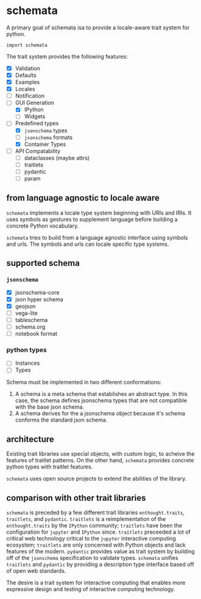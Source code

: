 # schemata

A primary goal of schemata isa to provide a locale-aware trait system for python.

    import schemata

The trait system provides the following features:

- [x] Validation
- [x] Defaults
- [x] Examples
- [x] Locales
- [ ] Notification
- [ ] GUI Generation
  - [x] IPython
  - [ ] Widgets
- [ ] Predefined types
  - [x] `jsonschema` types
  - [ ] `jsonschema` formats
  - [x] Container Types
- [ ] API Compatability
  - [ ] dataclasses (maybe attrs)
  - [ ] traitlets
  - [ ] pydantic
  - [ ] param

## from language agnostic to locale aware

`schemata` implements a locale type system beginning with
URIs and IRIs. It uses symbols as gestures to supplement language
before building a concrete Python vocabulary.

`schemata` tries to build from a language agnostic interface using symbols and urls.
The symbols and urls can locale specific type systems.

## supported schema

### `jsonschema`

- [x] jsonschema-core
- [x] json hyper schema
- [x] geojson
- [ ] vega-lite
- [ ] tableschema
- [ ] schema.org
- [ ] notebook format

### python types

- [ ] Instances
- [ ] Types

Schema must be implemented in two different conformations:

1. A schema is a meta schema that establishes an abstract type. In this case, the schema defines jsonschema types
that are not compatible with the base json schema.
2. A schema derives for the a jsonschema object because it's schema conforms the standard json schema.

## architecture

Existing trait libraries use special objects, with custom logic, to acheive the features 
of traitlet patterns. On the other hand, `schemata` provides concrete python types with traitlet features.

`schemata` uses open source projects to extend the abilities of the library.

## comparison with other trait libraries

`schemata` is preceded by a few different trait libraries `enthought.traits`, `traitlets`, and `pydantic`.
`traitlets` is a reimplementation of the `enthought.traits` by the `IPython` community; `traitlets` have been the
configuration for `jupyter` and `IPython` since.
`traitlets` preceeded a lot of critical web technology critical to the `jupyter` interactive computing ecosystem;
`traitlets` are only concerned with Python objects and lack features of the modern.
`pydantic` provides value as trait system by building off of the `jsonschema` specification to validate types.
`schemata` unifies `traitlets` and `pydantic` by providing a description type interface based off of open web standards.

The desire is a trait system for interactive computing that enables more expressive design and testing of interactive
computing technology.

